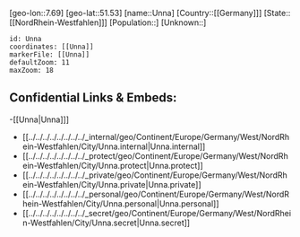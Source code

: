 ﻿---
location: [51.53,7.69]
mapzoom: [7,12] 
mapmarker: city 
type: City
tags:
- geo/City


SpocWebEntityId: 35116
isDeleted: false
confidential: public

---
[geo-lon::7.69]
[geo-lat::51.53]
[name::Unna]
[Country::[[Germany]]]
[State::[[NordRhein-Westfahlen]]]
[Population::]
[Unknown::]


```leaflet
id: Unna
coordinates: [[Unna]]
markerFile: [[Unna]]
defaultZoom: 11 
maxZoom: 18
```


## Confidential Links & Embeds: 
-[[Unna|Unna]]] 
- [[../../../../../../../../_internal/geo/Continent/Europe/Germany/West/NordRhein-Westfahlen/City/Unna.internal|Unna.internal]] 
- [[../../../../../../../../_protect/geo/Continent/Europe/Germany/West/NordRhein-Westfahlen/City/Unna.protect|Unna.protect]] 
- [[../../../../../../../../_private/geo/Continent/Europe/Germany/West/NordRhein-Westfahlen/City/Unna.private|Unna.private]] 
- [[../../../../../../../../_personal/geo/Continent/Europe/Germany/West/NordRhein-Westfahlen/City/Unna.personal|Unna.personal]] 
- [[../../../../../../../../_secret/geo/Continent/Europe/Germany/West/NordRhein-Westfahlen/City/Unna.secret|Unna.secret]] 
